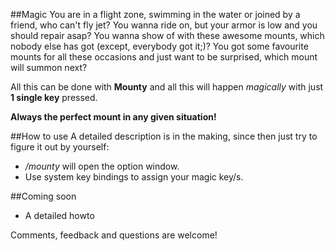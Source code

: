 ##Magic
You are in a flight zone, swimming in the water or joined by a friend, who can't fly jet?
You wanna ride on, but your armor is low and you should repair asap?
You wanna show of with these awesome mounts, which nobody else has got (except, everybody got it;)?
You got some favourite mounts for all these occasions and just want to be surprised, which mount will summon next?

All this can be done with __Mounty__ and all this will happen _magically_ with just __1 single key__ pressed.

__Always the perfect mount in any given situation!__

##How to use
A detailed description is in the making, since then just try to figure it out by yourself:

- _/mounty_ will open the option window.
- Use system key bindings to assign your magic key/s.

##Coming soon
- A detailed howto

Comments, feedback and questions are welcome!